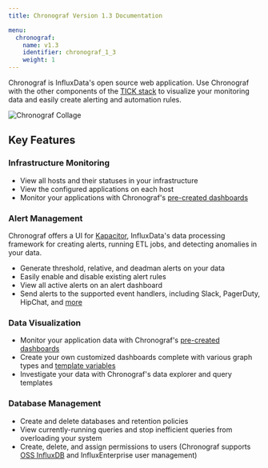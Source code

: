 ```yaml
---
title: Chronograf Version 1.3 Documentation

menu:
  chronograf:
    name: v1.3
    identifier: chronograf_1_3
    weight: 1
---
```


Chronograf is InfluxData's open source web application.
Use Chronograf with the other components of the [TICK stack](https://www.influxdata.com/products/) to visualize your monitoring data and easily create alerting and automation rules.

![Chronograf Collage](/img/chronograf/v1.3/chronograf-collage.png)

## Key Features
 
### Infrastructure Monitoring

* View all hosts and their statuses in your infrastructure
* View the configured applications on each host
* Monitor your applications with Chronograf's [pre-created dashboards](/chronograf/v1.3/troubleshooting/frequently-asked-questions/#what-applications-are-supported-in-chronograf)

### Alert Management

Chronograf offers a UI for [Kapacitor](https://github.com/influxdata/kapacitor), InfluxData's data processing framework for creating alerts, running ETL jobs, and detecting anomalies in your data.

* Generate threshold, relative, and deadman alerts on your data
* Easily enable and disable existing alert rules
* View all active alerts on an alert dashboard
* Send alerts to the supported event handlers, including Slack, PagerDuty, HipChat, and [more](/chronograf/v1.3/troubleshooting/frequently-asked-questions/#what-kapacitor-event-handlers-are-supported-in-chronograf) 

### Data Visualization

* Monitor your application data with Chronograf's [pre-created dashboards](/chronograf/v1.3/troubleshooting/frequently-asked-questions/#what-applications-are-supported-in-chronograf)
* Create your own customized dashboards complete with various graph types and [template variables](/chronograf/v1.3/guides/dashboard-template-variables/)
* Investigate your data with Chronograf's data explorer and query templates

### Database Management

* Create and delete databases and retention policies
* View currently-running queries and stop inefficient queries from overloading your system
* Create, delete, and assign permissions to users (Chronograf supports [OSS InfluxDB](/influxdb/v1.3/query_language/authentication_and_authorization/#authorization) and InfluxEnterprise user management)




